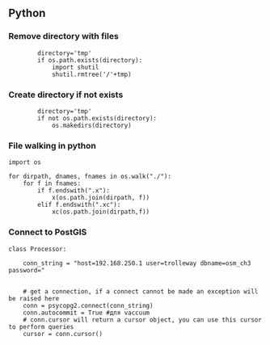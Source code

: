 ## Python


### Remove directory with files
```
        directory='tmp'
        if os.path.exists(directory):
            import shutil
            shutil.rmtree('/'+tmp)
```

### Create directory if not exists

```
        directory='tmp'
        if not os.path.exists(directory):
            os.makedirs(directory)
```

### File walking in python

```
import os

for dirpath, dnames, fnames in os.walk("./"):
    for f in fnames:
        if f.endswith(".x"):
            x(os.path.join(dirpath, f))
        elif f.endswith(".xc"):
            xc(os.path.join(dirpath,f))
```

### Connect to PostGIS

```
class Processor:

    conn_string = "host=192.168.250.1 user=trolleway dbname=osm_ch3 password="
     
   
    # get a connection, if a connect cannot be made an exception will be raised here
    conn = psycopg2.connect(conn_string)
    conn.autocommit = True #для vaccuum 
    # conn.cursor will return a cursor object, you can use this cursor to perform queries
    cursor = conn.cursor()
    
```
 
